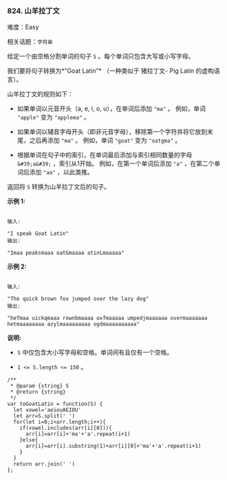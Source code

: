 ### 824. 山羊拉丁文

难度：Easy

相关话题：`字符串`

给定一个由空格分割单词的句子 `S` 。每个单词只包含大写或小写字母。



我们要将句子转换为*&ldquo;Goat Latin&rdquo;* （一种类似于 猪拉丁文- Pig Latin 的虚构语言）。



山羊拉丁文的规则如下：




* 如果单词以元音开头（a, e, i, o, u），在单词后添加 `"ma"` 。
例如，单词 `"apple"` 变为 `"applema"` 。


* 如果单词以辅音字母开头（即非元音字母），移除第一个字符并将它放到末尾，之后再添加 `"ma"` 。
例如，单词 `"goat"` 变为 `"oatgma"` 。


* 根据单词在句子中的索引，在单词最后添加与索引相同数量的字母 `&#39;a&#39;` ，索引从1开始。
例如，在第一个单词后添加 `"a"` ，在第二个单词后添加 `"aa"` ，以此类推。





返回将 `S` 转换为山羊拉丁文后的句子。



**示例 1:** 





```

输入:

"I speak Goat Latin"
输出:

"Imaa peaksmaaa oatGmaaaa atinLmaaaaa"

```


**示例 2:** 





```

输入:

"The quick brown fox jumped over the lazy dog"
输出:

"heTmaa uickqmaaa rownbmaaaa oxfmaaaaa umpedjmaaaaaa overmaaaaaaa hetmaaaaaaaa azylmaaaaaaaaa ogdmaaaaaaaaaa"

```


**说明:** 




* `S` 中仅包含大小写字母和空格。单词间有且仅有一个空格。

* `1 <= S.length <= 150` 。






```
/**
 * @param {string} S
 * @return {string}
 */
var toGoatLatin = function(S) {
  let vowel='aeiouAEIOU'
  let arr=S.split(' ')
  for(let i=0;i<arr.length;i++){
    if(vowel.includes(arr[i][0])){
      arr[i]=arr[i]+'ma'+'a'.repeat(i+1)
    }else{
      arr[i]=arr[i].substring(1)+arr[i][0]+'ma'+'a'.repeat(i+1)
    }
  }
  return arr.join(' ')
};



```

